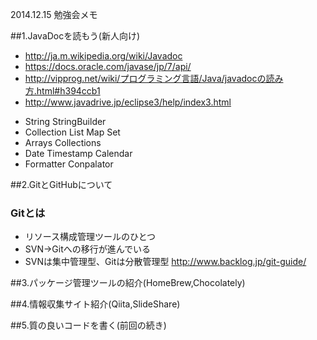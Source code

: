 2014.12.15 勉強会メモ

##1.JavaDocを読もう(新人向け)

+ http://ja.m.wikipedia.org/wiki/Javadoc
+ https://docs.oracle.com/javase/jp/7/api/
+ http://vipprog.net/wiki/プログラミング言語/Java/javadocの読み方.html#h394ccb1
+ http://www.javadrive.jp/eclipse3/help/index3.html

* String StringBuilder
* Collection List Map Set 
* Arrays Collections
* Date Timestamp Calendar
* Formatter Conpalator

##2.GitとGitHubについて
### Gitとは

* リソース構成管理ツールのひとつ
* SVN→Gitへの移行が進んでいる
* SVNは集中管理型、Gitは分散管理型
http://www.backlog.jp/git-guide/

##3.パッケージ管理ツールの紹介(HomeBrew,Chocolately)

##4.情報収集サイト紹介(Qiita,SlideShare)

##5.質の良いコードを書く(前回の続き)
